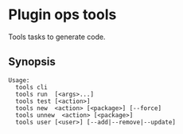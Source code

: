 # Plugin ops tools

Tools tasks to generate code.

## Synopsis

```text
Usage:
  tools cli
  tools run  [<args>...]
  tools test [<action>]
  tools new  <action> [<package>] [--force]
  tools unnew  <action> [<package>]
  tools user [<user>] [--add|--remove|--update]
```

